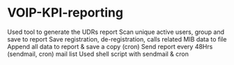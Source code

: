 # VOIP-KPI-reporting
Used tool to generate the UDRs report  Scan unique active users, group and save to report Save registration, de-registration, calls related MIB data to file Append all data to report &amp; save a copy (cron) Send report every 48Hrs (sendmail, cron) mail list Used shell script with sendmail &amp; cron
